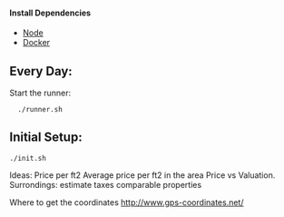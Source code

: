 #### Install Dependencies
* [Node](https://nodejs.org/en/download/)
* [Docker](https://www.docker.com/)

## Every Day:
Start the runner:
```
  ./runner.sh
```

## Initial Setup:
```./init.sh```

Ideas:
Price per ft2
Average price per ft2 in the area
Price vs Valuation.
Surrondings:
  estimate taxes
  comparable properties
  


Where to get the coordinates
http://www.gps-coordinates.net/
